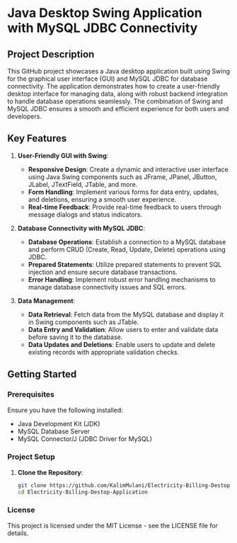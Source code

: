 # Java Desktop Swing Application with MySQL JDBC Connectivity

## Project Description

This GitHub project showcases a Java desktop application built using Swing for the graphical user interface (GUI) and MySQL JDBC for database connectivity. The application demonstrates how to create a user-friendly desktop interface for managing data, along with robust backend integration to handle database operations seamlessly. The combination of Swing and MySQL JDBC ensures a smooth and efficient experience for both users and developers.

## Key Features

1. **User-Friendly GUI with Swing**:
    - **Responsive Design**: Create a dynamic and interactive user interface using Java Swing components such as JFrame, JPanel, JButton, JLabel, JTextField, JTable, and more.
    - **Form Handling**: Implement various forms for data entry, updates, and deletions, ensuring a smooth user experience.
    - **Real-time Feedback**: Provide real-time feedback to users through message dialogs and status indicators.

2. **Database Connectivity with MySQL JDBC**:
    - **Database Operations**: Establish a connection to a MySQL database and perform CRUD (Create, Read, Update, Delete) operations using JDBC.
    - **Prepared Statements**: Utilize prepared statements to prevent SQL injection and ensure secure database transactions.
    - **Error Handling**: Implement robust error handling mechanisms to manage database connectivity issues and SQL errors.

3. **Data Management**:
    - **Data Retrieval**: Fetch data from the MySQL database and display it in Swing components such as JTable.
    - **Data Entry and Validation**: Allow users to enter and validate data before saving it to the database.
    - **Data Updates and Deletions**: Enable users to update and delete existing records with appropriate validation checks.

## Getting Started

### Prerequisites

Ensure you have the following installed:

- Java Development Kit (JDK)
- MySQL Database Server
- MySQL Connector/J (JDBC Driver for MySQL)

### Project Setup

1. **Clone the Repository**:

   ```bash
   git clone https://github.com/KalimMulani/Electricity-Billing-Destop-Application.git
   cd Electricity-Billing-Destop-Application
### License
This project is licensed under the MIT License - see the LICENSE file for details.

